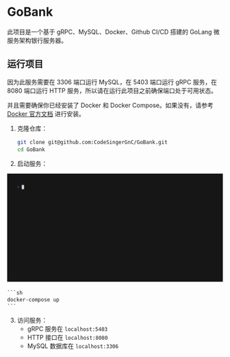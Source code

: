 # GoBank

此项目是一个基于 gRPC、MySQL、Docker、Github CI/CD 搭建的 GoLang 微服务架构银行服务器。

## 运行项目


因为此服务需要在 3306 端口运行 MySQL，在 5403 端口运行 gRPC 服务，在 8080 端口运行 HTTP 服务，所以请在运行此项目之前确保端口处于可用状态。

并且需要确保你已经安装了 Docker 和 Docker Compose。如果没有，请参考 [Docker 官方文档](https://docs.docker.com/get-docker/) 进行安装。

1. 克隆仓库：
    ```sh
    git clone git@github.com:CodeSingerGnC/GoBank.git
    cd GoBank
    ```

2. 启动服务：

![演示](doc/vhs/demonstration.gif)

    ```sh
    docker-compose up
    ```

3. 访问服务：
    - gRPC 服务在 `localhost:5403`
    - HTTP 接口在 `localhost:8080`
    - MySQL 数据库在 `localhost:3306`
